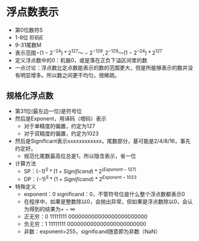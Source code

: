 # 浮点数表示
+ 第0位数符S
+ 1-8位 阶码E
+ 9-31尾数M
+ 表示范围$-(1-2^{-24})*2^{127}～-2^{-129},2^{-129}～(1-2^{-24})*2^{127}$
+ 定义浮点数中的0：机器0，或是落在正负下溢区间里的数
+ 一点讨论：浮点数比定点数能表示的数的范围更大，但是所能够表示的数并没有明显增多。所以数之间更不均匀，很稀疏。

## 规格化浮点数
+ 第31位(最左边一位)是符号位
+ 然后是Exponent，用译码（增码）表示
  + 对于单精度的偏置，约定为127
  + 对于双精度的偏置，约定为1023
+ 然后是Significant表示xxxxxxxxxxxx，尾数部分，基可能是2/4/8/16，事先约定好。
  + 规范化尾数最高位总是1，所以隐含表示，省一位
+ 计算方法
  + SP：$(-1)^S*(1+Significand)*2^{(Exponent-127)}$
  + DP：$(-1)^S*(1+Significand)*2^{Exponent-1023}$
+ 特殊定义
  + exponent：0 significand：0，不管符号位是什么整个浮点数都表示0
  + 在程序中，如果是整数除以0，会抛出异常，但如果是浮点数除以0，会认为得到的结果为$+-\infty$
  + 正无穷：0 11111111 000000000000000000000000
  + 负无穷：1 11111111 000000000000000000000000
  + 非数：exponent=255，significand随意即为非数（NaN）


